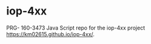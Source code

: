 # iop-4xx
PRG- 160-3473 Java Script repo for the iop-4xx project
https://km02615.github.io/iop-4xx/.
